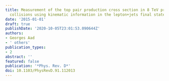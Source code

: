```yaml
---
title: Measurement of the top pair production cross section in 8 TeV proton-proton
  collisions using kinematic information in the lepton+jets final state with ATLAS
date: '2015-01-01'
draft: true
publishDate: '2020-10-05T23:01:53.090644Z'
authors:
- Georges Aad
- ' others'
publication_types:
- 2
abstract: ''
featured: false
publication: '*Phys. Rev. D*'
doi: 10.1103/PhysRevD.91.112013
---
```


